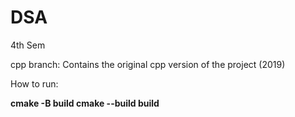 # DSA

4th Sem

cpp branch:
Contains the original cpp version of the project (2019)

How to run: 

**cmake -B build cmake --build build**
